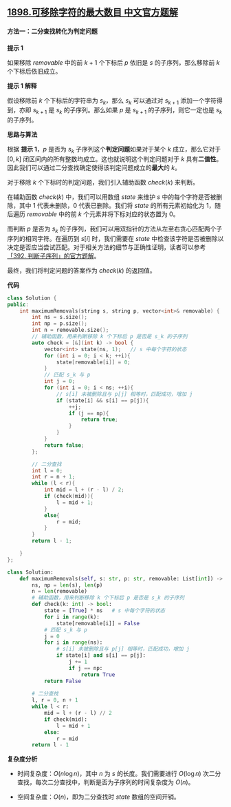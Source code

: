 ## [1898.可移除字符的最大数目 中文官方题解](https://leetcode.cn/problems/maximum-number-of-removable-characters/solutions/100000/ke-yi-chu-zi-fu-de-zui-da-shu-mu-by-leet-9ve9)

#### 方法一：二分查找转化为判定问题

**提示 $1$**

如果移除 $\textit{removable}$ 中的前 $k + 1$ 个下标后 $p$ 依旧是 $s$ 的子序列，那么移除前 $k$ 个下标后依旧成立。

**提示 $1$ 解释**

假设移除前 $k$ 个下标后的字符串为 $s_k$，那么 $s_k$ 可以通过对 $s_{k+1}$ 添加一个字符得到，亦即 $s_{k+1}$ 是 $s_k$ 的子序列。那么如果 $p$ 是 $s_{k+1}$ 的子序列，则它一定也是 $s_k$ 的子序列。

**思路与算法**

根据 **提示 $1$**，$p$ 是否为 $s_k$ 子序列这个**判定问题**如果对于某个 $k$ 成立，那么它对于 $[0, k]$ 闭区间内的所有整数均成立。这也就说明这个判定问题对于 $k$ 具有**二值性**。因此我们可以通过二分查找确定使得该判定问题成立的**最大**的 $k$。

对于移除 $k$ 个下标时的判定问题，我们引入辅助函数 $\textit{check}(k)$ 来判断。

在辅助函数 $\textit{check}(k)$ 中，我们可以用数组 $\textit{state}$ 来维护 $s$ 中的每个字符是否被删除，其中 $1$ 代表未删除，$0$ 代表已删除。我们将 $\textit{state}$ 的所有元素初始化为 $1$，随后遍历 $\textit{removable}$ 中的前 $k$ 个元素并将下标对应的状态置为 $0$。

而判断 $p$ 是否为 $s_k$ 的子序列，我们可以用双指针的方法从左至右贪心匹配两个子序列的相同字符。在遍历到 $s[i]$ 时，我们需要在 $\textit{state}$ 中检查该字符是否被删除以决定是否应当尝试匹配。对于相关方法的细节与正确性证明，读者可以参考[「392. 判断子序列」的官方题解](https://leetcode-cn.com/problems/is-subsequence/solution/pan-duan-zi-xu-lie-by-leetcode-solution/)。

最终，我们将判定问题的答案作为 $\textit{check}(k)$ 的返回值。

**代码**

```C++ [sol1-C++]
class Solution {
public:
    int maximumRemovals(string s, string p, vector<int>& removable) {
        int ns = s.size();
        int np = p.size();
        int n = removable.size();
        // 辅助函数，用来判断移除 k 个下标后 p 是否是 s_k 的子序列
        auto check = [&](int k) -> bool {
            vector<int> state(ns, 1);   // s 中每个字符的状态
            for (int i = 0; i < k; ++i){
                state[removable[i]] = 0;
            }
            // 匹配 s_k 与 p 
            int j = 0;
            for (int i = 0; i < ns; ++i){
                // s[i] 未被删除且与 p[j] 相等时，匹配成功，增加 j
                if (state[i] && s[i] == p[j]){
                    ++j;
                    if (j == np){
                        return true;
                    }
                }
            }
            return false;
        };

        // 二分查找
        int l = 0;
        int r = n + 1;
        while (l < r){
            int mid = l + (r - l) / 2;
            if (check(mid)){
                l = mid + 1;
            }
            else{
                r = mid;
            }
        }
        return l - 1;

    }
};
```

```Python [sol1-Python3]
class Solution:
    def maximumRemovals(self, s: str, p: str, removable: List[int]) -> int:
        ns, np = len(s), len(p)
        n = len(removable)
        # 辅助函数，用来判断移除 k 个下标后 p 是否是 s_k 的子序列
        def check(k: int) -> bool:
            state = [True] * ns   # s 中每个字符的状态
            for i in range(k):
                state[removable[i]] = False
            # 匹配 s_k 与 p 
            j = 0
            for i in range(ns):
                # s[i] 未被删除且与 p[j] 相等时，匹配成功，增加 j
                if state[i] and s[i] == p[j]:
                    j += 1
                    if j == np:
                        return True
            return False
        
        # 二分查找
        l, r = 0, n + 1
        while l < r:
            mid = l + (r - l) // 2
            if check(mid):
                l = mid + 1
            else:
                r = mid
        return l - 1
```

**复杂度分析**

- 时间复杂度：$O(n\log n)$，其中 $n$ 为 $s$ 的长度。我们需要进行 $O(\log n)$ 次二分查找，每次二分查找中，判断是否为子序列的时间复杂度为 $O(n)$。

- 空间复杂度：$O(n)$，即为二分查找时 $\textit{state}$ 数组的空间开销。